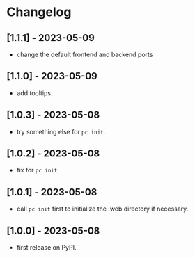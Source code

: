 # Changelog

## [1.1.1] - 2023-05-09

* change the default frontend and backend ports

## [1.1.0] - 2023-05-09

* add tooltips.

## [1.0.3] - 2023-05-08

* try something else for `pc init`.

## [1.0.2] - 2023-05-08

* fix for `pc init`.

## [1.0.1] - 2023-05-08

* call `pc init` first to initialize the .web directory if necessary.

## [1.0.0] - 2023-05-08

* first release on PyPI.

